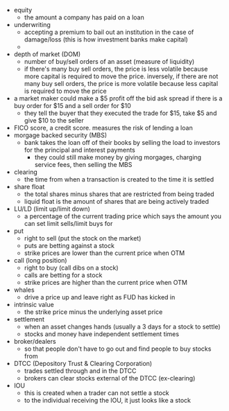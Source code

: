 - equity
  - the amount a company has paid on a loan
- underwriting
  - accepting a premium to bail out an institution in the case of damage/loss (this is how investment banks make capital)
  -
- depth of market (DOM)
  - number of buy/sell orders of an asset (measure of liquidity)
  - if there's many buy sell orders, the price is less volatile because more capital is required to move the price. inversely, if there are not many buy sell orders, the price is more volatile because less capital is required to move the price
- a market maker could make a $5 profit off the bid ask spread if there is a buy order for $15 and a sell order for $10
  - they tell the buyer that they executed the trade for $15, take $5 and give $10 to the seller
- FICO score, a credit score. measures the risk of lending a loan
- morgage backed security (MBS)
  - bank takes the loan off of their books by selling the load to investors for the principal and interest payments
    - they could still make money by giving morgages, charging service fees, then selling the MBS
- clearing
  - the time from when a transaction is created to the time it is settled
- share float
  - the total shares minus shares that are restricted from being traded
  - liquid float is the amount of shares that are being actively traded
- LU/LD (limit up/limit down)
  - a percentage of the current trading price which says the amount you can set limit sells/limit buys for
- put
  - right to sell (put the stock on the market)
  - puts are betting against a stock
  - strike prices are lower than the current price when OTM
- call (long position)
  - right to buy (call dibs on a stock)
  - calls are betting for a stock
  - strike prices are higher than the current price when OTM
- whales
  - drive a price up and leave right as FUD has kicked in
- intrinsic value
  - the strike price minus the underlying asset price
- settlement
  - when an asset changes hands (usually a 3 days for a stock to settle)
  - stocks and money have independent settlement times
- broker/dealers
  - so that people don't have to go out and find people to buy stocks from
- DTCC (Depository Trust & Clearing Corporation)
  - trades settled through and in the DTCC
  - brokers can clear stocks external of the DTCC (ex-clearing)
- IOU
  - this is created when a trader can not settle a stock
  - to the individual receiving the IOU, it just looks like a stock
